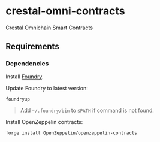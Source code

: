 # crestal-omni-contracts
Crestal Omnichain Smart Contracts

## Requirements

### Dependencies

Install [Foundry](https://book.getfoundry.sh/getting-started/installation).

Update Foundry to latest version:
```
foundryup
```
> Add `~/.foundry/bin` to `$PATH` if command is not found.

Install OpenZeppelin contracts:
```bash
forge install OpenZeppelin/openzeppelin-contracts
```
